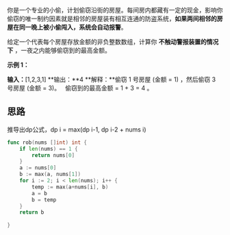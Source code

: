 你是一个专业的小偷，计划偷窃沿街的房屋。每间房内都藏有一定的现金，影响你偷窃的唯一制约因素就是相邻的房屋装有相互连通的防盗系统，**如果两间相邻的房屋在同一晚上被小偷闯入，系统会自动报警**。

给定一个代表每个房屋存放金额的非负整数数组，计算你 **不触动警报装置的情况下** ，一夜之内能够偷窃到的最高金额。

**示例 1：**

**输入：**[1,2,3,1]
**输出：**4
**解释：**偷窃 1 号房屋 (金额 = 1) ，然后偷窃 3 号房屋 (金额 = 3)。
     偷窃到的最高金额 = 1 + 3 = 4 。

## 思路
推导出dp公式，dp i = max(dp i-1, dp i-2  + nums i)
```go
func rob(nums []int) int {
	if len(nums) == 1 {
		return nums[0]
	}
	a := nums[0]
	b := max(a, nums[1])
	for i := 2; i < len(nums); i++ {
		temp := max(a+nums[i], b)
		a = b
		b = temp
	}
	return b
	
}
```